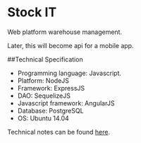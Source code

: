 # Stock IT

Web platform warehouse management.

Later, this will become api for a mobile app.

##Technical Specification

- Programming language: Javascript.
- Platform: NodeJS 
- Framework: ExpressJS
- DAO: SequelizeJS
- Javascript framework: AngularJS
- Database: PostgreSQL
- OS: Ubuntu 14.04

Technical notes can be found [here](https://github.com/khangpn/stockit/blob/master/note.md).
